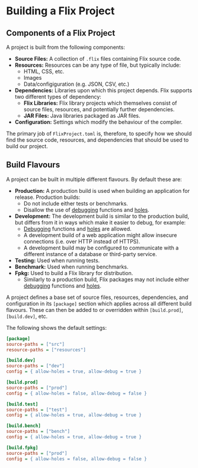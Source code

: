 # Building a Flix Project

## Components of a Flix Project

A project is built from the following components:

* **Source Files:** A collection of `.flix` files containing Flix source code.
* **Resources:** Resources can be any type of file, but typically include:
  * HTML, CSS, etc.
  * Images
  * Data/configiguration (e.g. JSON, CSV, etc.)
* **Dependencies:** Libraries upon which this project depends. Flix supports two different types of dependency:
  * **Flix Libraries:** Flix library projects which themselves consist of source files, resources, and potentially further dependencies.
  * **JAR Files:** Java libraries packaged as JAR files.
* **Configuration:** Settings which modify the behaviour of the compiler.

The primary job of `FlixProject.toml` is, therefore, to specify how we should find the source code, resources, and dependencies that should be used to build our project.

## Build Flavours

A project can be built in multiple different flavours. By default these are:

* **Production:** A production build is used when building an application for release. Production builds:
  * Do not include either tests or benchmarks.
  * Disallow the use of [debugging](./debugging.md) functions and [holes](./holes.md).
* **Development:** The development build is similar to the production build, but differs from it in ways which make it easier to debug, for example:
  * [Debugging](./debugging.md) functions and [holes](./holes.md) are allowed.
  * A development build of a web application might allow insecure connections (i.e. over HTTP instead of HTTPS).
  * A development build may be configured to communicate with a different instance of a database or third-party service.
* **Testing:** Used when running tests.
* **Benchmark:** Used when running benchmarks.
* **Fpkg:** Used to build a Flix library for distribution.
  * Similarly to a production build, Flix packages may not include either [debugging](./debugging.md) functions and [holes](./holes.md).

A project defines a base set of source files, resources, dependencies, and configuration in its `[package]` section which applies across all different build flavours. These can then be added to or overridden within `[build.prod]`, `[build.dev]`, etc.

The following shows the default settings:

```ini
[package]
source-paths = ["src"]
resource-paths = ["resources"]

[build.dev]
source-paths = ["dev"]
config = { allow-holes = true, allow-debug = true }

[build.prod]
source-paths = ["prod"]
config = { allow-holes = false, allow-debug = false }

[build.test]
source-paths = ["test"]
config = { allow-holes = true, allow-debug = true }

[build.bench]
source-paths = ["bench"]
config = { allow-holes = true, allow-debug = true }

[build.fpkg]
source-paths = ["prod"]
config = { allow-holes = false, allow-debug = false }
```
